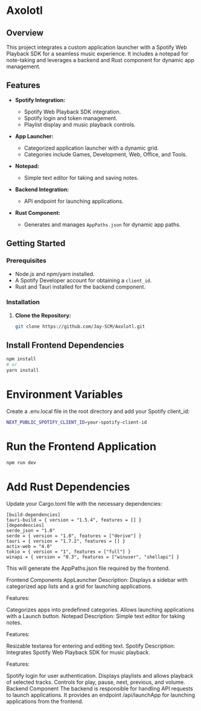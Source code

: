 # Axolotl

## Overview

This project integrates a custom application launcher with a Spotify Web Playback SDK for a seamless music experience. It includes a notepad for note-taking and leverages a backend and Rust component for dynamic app management.

## Features

- **Spotify Integration:**
  - Spotify Web Playback SDK integration.
  - Spotify login and token management.
  - Playlist display and music playback controls.

- **App Launcher:**
  - Categorized application launcher with a dynamic grid.
  - Categories include Games, Development, Web, Office, and Tools.

- **Notepad:**
  - Simple text editor for taking and saving notes.

- **Backend Integration:**
  - API endpoint for launching applications.

- **Rust Component:**
  - Generates and manages `AppPaths.json` for dynamic app paths.

## Getting Started

### Prerequisites

- Node.js and npm/yarn installed.
- A Spotify Developer account for obtaining a `client_id`.
- Rust and Tauri installed for the backend component.

### Installation

1. **Clone the Repository:**

   ```bash
   git clone https://github.com/Jay-SCM/Axolotl.git


## Install Frontend Dependencies

```bash
npm install
# or
yarn install 
```

# Environment Variables
Create a .env.local file in the root directory and add your Spotify client_id:

```bash
NEXT_PUBLIC_SPOTIFY_CLIENT_ID=your-spotify-client-id
```

# Run the Frontend Application

```bash
npm run dev
```

# Add Rust Dependencies
Update your Cargo.toml file with the necessary dependencies:

```
[build-dependencies]
tauri-build = { version = "1.5.4", features = [] }
[dependencies]
serde_json = "1.0"
serde = { version = "1.0", features = ["derive"] }
tauri = { version = "1.7.2", features = [] }
actix-web = "4.0"
tokio = { version = "1", features = ["full"] }
winapi = { version = "0.3", features = ["winuser", "shellapi"] }
```
This will generate the AppPaths.json file required by the frontend.

Frontend Components
AppLauncher
Description: Displays a sidebar with categorized app lists and a grid for launching applications.

Features:

Categorizes apps into predefined categories.
Allows launching applications with a Launch button.
Notepad
Description: Simple text editor for taking notes.

Features:

Resizable textarea for entering and editing text.
Spotify
Description: Integrates Spotify Web Playback SDK for music playback.

Features:

Spotify login for user authentication.
Displays playlists and allows playback of selected tracks.
Controls for play, pause, next, previous, and volume.
Backend Component
The backend is responsible for handling API requests to launch applications. It provides an endpoint /api/launchApp for launching applications from the frontend.


 
